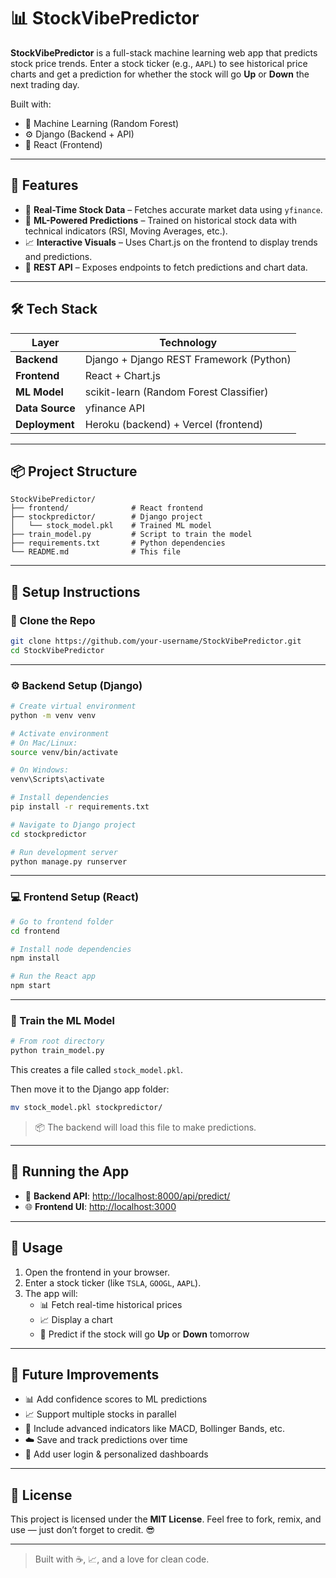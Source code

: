 # 📊 StockVibePredictor

**StockVibePredictor** is a full-stack machine learning web app that predicts stock price trends.
Enter a stock ticker (e.g., `AAPL`) to see historical price charts and get a prediction for whether the stock will go **Up** or **Down** the next trading day.

Built with:

- 🧠 Machine Learning (Random Forest)
- ⚙️ Django (Backend + API)
- 🎨 React (Frontend)

---

## 🌟 Features

- 🔄 **Real-Time Stock Data** – Fetches accurate market data using `yfinance`.
- 🤖 **ML-Powered Predictions** – Trained on historical stock data with technical indicators (RSI, Moving Averages, etc.).
- 📈 **Interactive Visuals** – Uses Chart.js on the frontend to display trends and predictions.
- 🔌 **REST API** – Exposes endpoints to fetch predictions and chart data.

---

## 🛠️ Tech Stack

| Layer           | Technology                              |
| --------------- | --------------------------------------- |
| **Backend**     | Django + Django REST Framework (Python) |
| **Frontend**    | React + Chart.js                        |
| **ML Model**    | scikit-learn (Random Forest Classifier) |
| **Data Source** | yfinance API                            |
| **Deployment**  | Heroku (backend) + Vercel (frontend)    |

---

## 📦 Project Structure

```
StockVibePredictor/
├── frontend/              # React frontend
├── stockpredictor/        # Django project
│   └── stock_model.pkl    # Trained ML model
├── train_model.py         # Script to train the model
├── requirements.txt       # Python dependencies
└── README.md              # This file
```

---

## 🧰 Setup Instructions

### 🔻 Clone the Repo

```bash
git clone https://github.com/your-username/StockVibePredictor.git
cd StockVibePredictor
```

---

### ⚙️ Backend Setup (Django)

```bash
# Create virtual environment
python -m venv venv

# Activate environment
# On Mac/Linux:
source venv/bin/activate

# On Windows:
venv\Scripts\activate

# Install dependencies
pip install -r requirements.txt

# Navigate to Django project
cd stockpredictor

# Run development server
python manage.py runserver
```

---

### 💻 Frontend Setup (React)

```bash
# Go to frontend folder
cd frontend

# Install node dependencies
npm install

# Run the React app
npm start
```

---

### 🧠 Train the ML Model

```bash
# From root directory
python train_model.py
```

This creates a file called `stock_model.pkl`.

Then move it to the Django app folder:

```bash
mv stock_model.pkl stockpredictor/
```

> 📦 The backend will load this file to make predictions.

---

## 🚀 Running the App

- 🔌 **Backend API**: [http://localhost:8000/api/predict/](http://localhost:8000/api/predict/)
- 🌐 **Frontend UI**: [http://localhost:3000](http://localhost:3000)

---

## 🧪 Usage

1. Open the frontend in your browser.
2. Enter a stock ticker (like `TSLA`, `GOOGL`, `AAPL`).
3. The app will:
   - 📊 Fetch real-time historical prices
   - 📈 Display a chart
   - 🤖 Predict if the stock will go **Up** or **Down** tomorrow

---

## 🔮 Future Improvements

- 📊 Add confidence scores to ML predictions
- 📈 Support multiple stocks in parallel
- 🧠 Include advanced indicators like MACD, Bollinger Bands, etc.
- ☁️ Save and track predictions over time
- 🔐 Add user login & personalized dashboards

---

## 🧾 License

This project is licensed under the **MIT License**.
Feel free to fork, remix, and use — just don’t forget to credit. 😎

---

> Built with ☕, 📈, and a love for clean code.
